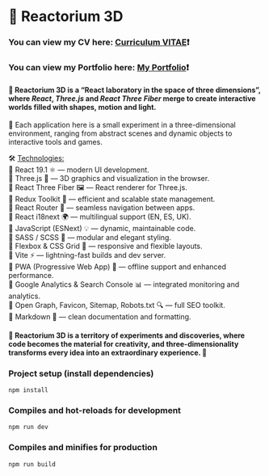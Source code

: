 # 🔮 Reactorium 3D #
### You can view my CV here: [Curriculum VITAE](https://zorger27.github.io)❗️ ###
### You can view my Portfolio here: [My Portfolio](https://Zorin.Expert)❗️ ###

#### 🔮 Reactorium 3D is a “React laboratory in the space of three dimensions”, where <i>React</i>, <i>Three.js</i> and <i>React Three Fiber</i> merge to create interactive worlds filled with shapes, motion and light. ####

🧪 Each application here is a small experiment in a three-dimensional environment, ranging from abstract scenes and dynamic objects to interactive tools and games. 

🛠️ <ins>Technologies:</ins><br>
🔹 React 19.1 ⚛️ — modern UI development.<br>
🔹 Three.js 🌌 — 3D graphics and visualization in the browser.<br>
🔹 React Three Fiber 🖼️ — React renderer for Three.js.<br>
🔹 Redux Toolkit 🎯 — efficient and scalable state management.<br>
🔹 React Router 🧭 — seamless navigation between apps.<br>
🔹 React i18next 🌍 — multilingual support (EN, ES, UK).<br>
🔹 JavaScript (ESNext) 💡 — dynamic, maintainable code.<br>
🔸 SASS / SCSS 🎨 — modular and elegant styling.<br>
🔸 Flexbox & CSS Grid 🧩 — responsive and flexible layouts.<br>
🔸 Vite ⚡ — lightning-fast builds and dev server.<br>
🔸 PWA (Progressive Web App) 📱 — offline support and enhanced performance.<br>
🔸 Google Analytics & Search Console 📊 — integrated monitoring and analytics.<br>
🔸 Open Graph, Favicon, Sitemap, Robots.txt 🔍 — full SEO toolkit.<br>
🔸 Markdown 📝 — clean documentation and formatting.

#### 🚀 Reactorium 3D is a territory of experiments and discoveries, where code becomes the material for creativity, and three-dimensionality transforms every idea into an extraordinary experience. 🌟 ####

### Project setup (install dependencies)
```
npm install
```

### Compiles and hot-reloads for development
```
npm run dev
```

### Compiles and minifies for production
```
npm run build
```